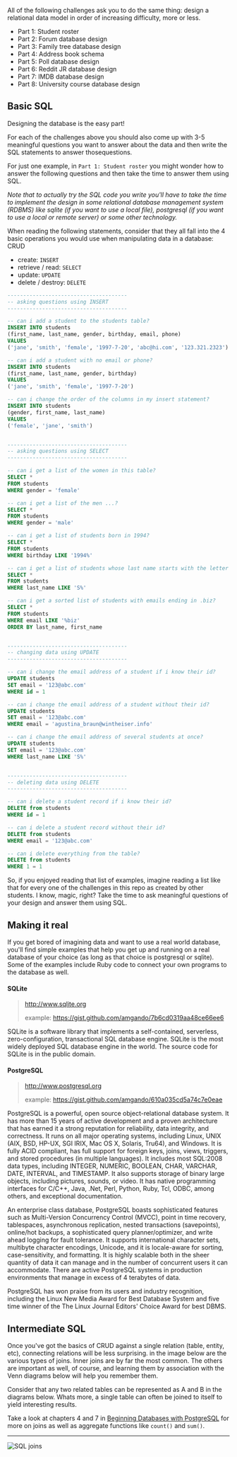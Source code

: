 All of the following challenges ask you to do the same thing: design a relational data model in order of increasing difficulty, more or less.

- Part 1: Student roster
- Part 2: Forum database design
- Part 3: Family tree database design
- Part 4: Address book schema
- Part 5: Poll database design
- Part 6: Reddit JR database design
- Part 7: IMDB database design
- Part 8: University course database design

## Basic SQL

Designing the database is the easy part!  

For each of the challenges above you should also come up with 3-5 meaningful questions you want to answer about the data and then write the SQL statements to answer thosequestions.

For just one example, in `Part 1: Student roster` you might wonder how to answer the following questions and then take the time to answer them using SQL.

*Note that to actually try the SQL code you write you'll have to take the time to implement the design in some relational database management system (RDBMS) like sqlite (if you want to use a local file), postgresql (if you want to use a local or remote server) or some other technology.*

When reading the following statements, consider that they all fall into the 4 basic operations you would use when manipulating data in a database: CRUD

- create: `INSERT`
- retrieve / read: `SELECT`
- update: `UPDATE`
- delete / destroy: `DELETE`


```sql
--------------------------------------
-- asking questions using INSERT
--------------------------------------

-- can i add a student to the students table?
INSERT INTO students
(first_name, last_name, gender, birthday, email, phone)
VALUES
('jane', 'smith', 'female', '1997-7-20', 'abc@hi.com', '123.321.2323')

-- can i add a student with no email or phone?
INSERT INTO students
(first_name, last_name, gender, birthday)
VALUES
('jane', 'smith', 'female', '1997-7-20')

-- can i change the order of the columns in my insert statement?
INSERT INTO students
(gender, first_name, last_name)
VALUES
('female', 'jane', 'smith')


--------------------------------------
-- asking questions using SELECT
--------------------------------------

-- can i get a list of the women in this table?
SELECT *
FROM students
WHERE gender = 'female'

-- can i get a list of the men ...?
SELECT *
FROM students
WHERE gender = 'male'

-- can i get a list of students born in 1994?
SELECT *
FROM students
WHERE birthday LIKE '1994%'

-- can i get a list of students whose last name starts with the letter 'S'?
SELECT *
FROM students
WHERE last_name LIKE 'S%'

-- can i get a sorted list of students with emails ending in .biz?
SELECT *
FROM students
WHERE email LIKE '%biz'
ORDER BY last_name, first_name


--------------------------------------
-- changing data using UPDATE
--------------------------------------

-- can i change the email address of a student if i know their id?
UPDATE students
SET email = '123@abc.com'
WHERE id = 1

-- can i change the email address of a student without their id?
UPDATE students
SET email = '123@abc.com'
WHERE email = 'agustina_braun@wintheiser.info'

-- can i change the email address of several students at once?
UPDATE students
SET email = '123@abc.com'
WHERE last_name LIKE 'S%'


--------------------------------------
-- deleting data using DELETE
--------------------------------------

-- can i delete a student record if i know their id?
DELETE from students
WHERE id = 1

-- can i delete a student record without their id?
DELETE from students
WHERE email = '123@abc.com'

-- can i delete everything from the table?
DELETE from students
WHERE 1 = 1

```

So, if you enjoyed reading that list of examples, imagine reading a list like that for every one of the challenges in this repo as created by other students.  I know, magic, right?  Take the time to ask meaningful questions of your design and answer them using SQL.

## Making it real

If you get bored of imagining data and want to use a real world database, you'll find simple examples that help you get up and running on a real database of your choice (as long as that choice is postgresql or sqlite).  Some of the examples include Ruby code to connect your own programs to the database as well.

#### SQLite

> http://www.sqlite.org
>
> example: https://gist.github.com/amgando/7b6cd0319aa48ce66ee6

SQLite is a software library that implements a self-contained, serverless, zero-configuration, transactional SQL database engine. SQLite is the most widely deployed SQL database engine in the world. The source code for SQLite is in the public domain.


#### PostgreSQL

> http://www.postgresql.org
>
> example: https://gist.github.com/amgando/610a035cd5a74c7e0eae

PostgreSQL is a powerful, open source object-relational database system. It has more than 15 years of active development and a proven architecture that has earned it a strong reputation for reliability, data integrity, and correctness. It runs on all major operating systems, including Linux, UNIX (AIX, BSD, HP-UX, SGI IRIX, Mac OS X, Solaris, Tru64), and Windows. It is fully ACID compliant, has full support for foreign keys, joins, views, triggers, and stored procedures (in multiple languages). It includes most SQL:2008 data types, including INTEGER, NUMERIC, BOOLEAN, CHAR, VARCHAR, DATE, INTERVAL, and TIMESTAMP. It also supports storage of binary large objects, including pictures, sounds, or video. It has native programming interfaces for C/C++, Java, .Net, Perl, Python, Ruby, Tcl, ODBC, among others, and exceptional documentation.

An enterprise class database, PostgreSQL boasts sophisticated features such as Multi-Version Concurrency Control (MVCC), point in time recovery, tablespaces, asynchronous replication, nested transactions (savepoints), online/hot backups, a sophisticated query planner/optimizer, and write ahead logging for fault tolerance. It supports international character sets, multibyte character encodings, Unicode, and it is locale-aware for sorting, case-sensitivity, and formatting. It is highly scalable both in the sheer quantity of data it can manage and in the number of concurrent users it can accommodate. There are active PostgreSQL systems in production environments that manage in excess of 4 terabytes of data.

PostgreSQL has won praise from its users and industry recognition, including the Linux New Media Award for Best Database System and five time winner of the The Linux Journal Editors' Choice Award for best DBMS.



## Intermediate SQL

Once you've got the basics of CRUD against a single relation (table, entity, etc), connecting relations will be less surprising.  in the image below are the various types of joins.  Inner joins are by far the most common.  The others are important as well, of course, and learning them by association with the Venn diagrams below will help you remember them.

Consider that any two related tables can be represented as A and B in the diagrams below. Whats more, a single table can often be joined to itself to yield interesting results.

Take a look at chapters 4 and 7 in [Beginning Databases with PostgreSQL](https://www.dropbox.com/s/w2jxyygvmre9te3/Beginning%20Databases%20With%20PostgreSQL.pdf) for more on joins as well as aggregate functions like `count()` and `sum()`.

---

![SQL joins](http://f.cl.ly/items/393r1B431Y432i0R2Z3E/sql_joins.jpg)


